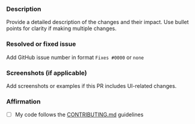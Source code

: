 ### Description
Provide a detailed description of the changes and their impact. Use bullet points for clarity if making multiple changes.    

### Resolved or fixed issue
Add GitHub issue number in format `Fixes #0000` or `none`  

### Screenshots (if applicable)  
Add screenshots or examples if this PR includes UI-related changes.  

### Affirmation

- [ ] My code follows the [CONTRIBUTING.md](https://github.com/hxrshxz/shopstr/blob/main/contributing.md) guidelines
